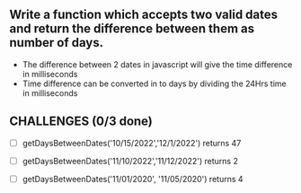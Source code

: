 ## Write a function which accepts two valid dates and return the difference between them as number of days.
- The difference between 2 dates in javascript will give the time difference in milliseconds
- Time difference can be converted in to days by dividing the 24Hrs time in milliseconds

## CHALLENGES (0/3 done)
- [ ] getDaysBetweenDates('10/15/2022','12/1/2022') returns 47
- [ ] getDaysBetweenDates('11/10/2022','11/12/2022') returns 2
- [ ] getDaysBetweenDates('11/01/2020', '11/05/2020') returns 4

